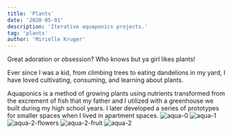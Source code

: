 ```yaml
---
title: 'Plants'
date: '2020-05-01'
description: 'Iterative aquaponics projects.'
tag: 'plants'
author: 'Mirielle Kruger'
---
```


Great adoration or obsession? Who knows but ya girl likes plants! 

Ever since I was a kid, from climbing trees to eating dandelions in my yard, I have loved cultivating, consuming, and learning about plants. 

Aquaponics is a method of growing plants using nutrients transformed from the excrement of fish that my father and I utilized with a greenhouse we built during my high school years.  I later developed a series of prototypes for smaller spaces when I lived in apartment spaces. 
![aqua-0](/images/aqua-0.jpeg)
![aqua-1](/images/aqua-1.jpeg)
![aqua-2-flowers](/images/aqua-2-flowers.jpeg)
![aqua-2-fruit](/images/aqua-2-fruit.jpeg)
![aqua-2](/images/aqua-2.jpeg)